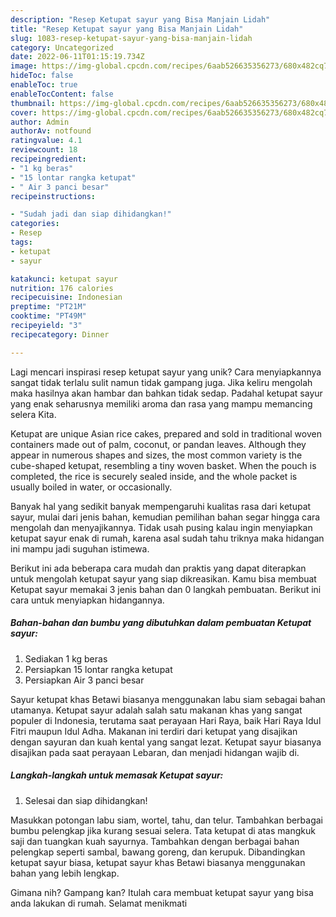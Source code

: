 ```yaml
---
description: "Resep Ketupat sayur yang Bisa Manjain Lidah"
title: "Resep Ketupat sayur yang Bisa Manjain Lidah"
slug: 1083-resep-ketupat-sayur-yang-bisa-manjain-lidah
category: Uncategorized
date: 2022-06-11T01:15:19.734Z
image: https://img-global.cpcdn.com/recipes/6aab526635356273/680x482cq70/ketupat-sayur-foto-resep-utama.jpg
hideToc: false
enableToc: true
enableTocContent: false
thumbnail: https://img-global.cpcdn.com/recipes/6aab526635356273/680x482cq70/ketupat-sayur-foto-resep-utama.jpg
cover: https://img-global.cpcdn.com/recipes/6aab526635356273/680x482cq70/ketupat-sayur-foto-resep-utama.jpg
author: Admin
authorAv: notfound
ratingvalue: 4.1
reviewcount: 18
recipeingredient:
- "1 kg beras"
- "15 lontar rangka ketupat"
- " Air 3 panci besar"
recipeinstructions:

- "Sudah jadi dan siap dihidangkan!"
categories:
- Resep
tags:
- ketupat
- sayur

katakunci: ketupat sayur 
nutrition: 176 calories
recipecuisine: Indonesian
preptime: "PT21M"
cooktime: "PT49M"
recipeyield: "3"
recipecategory: Dinner

---
```





Lagi mencari inspirasi resep ketupat sayur yang unik? Cara menyiapkannya sangat tidak terlalu sulit namun tidak gampang juga. Jika keliru mengolah maka hasilnya akan hambar dan bahkan tidak sedap. Padahal ketupat sayur yang enak seharusnya memiliki aroma dan rasa yang mampu memancing selera Kita.





Ketupat are unique Asian rice cakes, prepared and sold in traditional woven containers made out of palm, coconut, or pandan leaves. Although they appear in numerous shapes and sizes, the most common variety is the cube-shaped ketupat, resembling a tiny woven basket. When the pouch is completed, the rice is securely sealed inside, and the whole packet is usually boiled in water, or occasionally.

Banyak hal yang sedikit banyak mempengaruhi kualitas rasa dari ketupat sayur, mulai dari jenis bahan, kemudian pemilihan bahan segar hingga cara mengolah dan menyajikannya. Tidak usah pusing kalau ingin menyiapkan ketupat sayur enak di rumah, karena asal sudah tahu triknya maka hidangan ini mampu jadi suguhan istimewa.






Berikut ini ada beberapa cara mudah dan praktis yang dapat diterapkan untuk mengolah ketupat sayur yang siap dikreasikan. Kamu bisa membuat Ketupat sayur memakai 3 jenis bahan dan 0 langkah pembuatan. Berikut ini cara untuk menyiapkan hidangannya.

<!--inarticleads1-->

##### Bahan-bahan dan bumbu yang dibutuhkan dalam pembuatan Ketupat sayur:

1. Sediakan 1 kg beras
1. Persiapkan 15 lontar rangka ketupat
1. Persiapkan  Air 3 panci besar


Sayur ketupat khas Betawi biasanya menggunakan labu siam sebagai bahan utamanya. Ketupat sayur adalah salah satu makanan khas yang sangat populer di Indonesia, terutama saat perayaan Hari Raya, baik Hari Raya Idul Fitri maupun Idul Adha. Makanan ini terdiri dari ketupat yang disajikan dengan sayuran dan kuah kental yang sangat lezat. Ketupat sayur biasanya disajikan pada saat perayaan Lebaran, dan menjadi hidangan wajib di. 

<!--inarticleads2-->

##### Langkah-langkah untuk memasak Ketupat sayur:


1. Selesai dan siap dihidangkan!

Masukkan potongan labu siam, wortel, tahu, dan telur. Tambahkan berbagai bumbu pelengkap jika kurang sesuai selera. Tata ketupat di atas mangkuk saji dan tuangkan kuah sayurnya. Tambahkan dengan berbagai bahan pelengkap seperti sambal, bawang goreng, dan kerupuk. Dibandingkan ketupat sayur biasa, ketupat sayur khas Betawi biasanya menggunakan bahan yang lebih lengkap. 

Gimana nih? Gampang kan? Itulah cara membuat ketupat sayur yang bisa anda lakukan di rumah. Selamat menikmati

